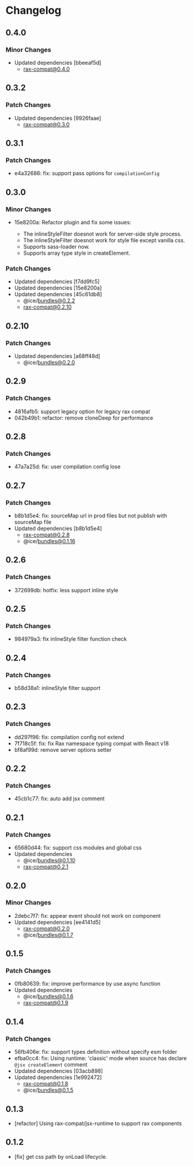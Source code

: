 # Changelog

## 0.4.0

### Minor Changes

- Updated dependencies [bbeeaf5d]
  - rax-compat@0.4.0

## 0.3.2

### Patch Changes

- Updated dependencies [9926faae]
  - rax-compat@0.3.0

## 0.3.1

### Patch Changes

- e4a32686: fix: support pass options for `compilationConfig`

## 0.3.0

### Minor Changes

- 15e8200a: Refactor plugin and fix some issues:

  - The inlineStyleFilter doesnot work for server-side style process.
  - The inlineStyleFilter doesnot work for style file except vanilla css.
  - Supports sass-loader now.
  - Supports array type style in createElement.

### Patch Changes

- Updated dependencies [f7dd9fc5]
- Updated dependencies [15e8200a]
- Updated dependencies [45c61db8]
  - @ice/bundles@0.2.2
  - rax-compat@0.2.10

## 0.2.10

### Patch Changes

- Updated dependencies [a68ff48d]
  - @ice/bundles@0.2.0

## 0.2.9

### Patch Changes

- 4816afb5: support legacy option for legacy rax compat
- 042b49b1: refactor: remove cloneDeep for performance

## 0.2.8

### Patch Changes

- 47a7a25d: fix: user compilation config lose

## 0.2.7

### Patch Changes

- b8b1d5e4: fix: sourceMap url in prod files but not publish with sourceMap file
- Updated dependencies [b8b1d5e4]
  - rax-compat@0.2.8
  - @ice/bundles@0.1.16

## 0.2.6

### Patch Changes

- 372699db: hotfix: less support inline style

## 0.2.5

### Patch Changes

- 984979a3: fix inlineStyle filter function check

## 0.2.4

### Patch Changes

- b58d38a1: inlineStyle filter support

## 0.2.3

### Patch Changes

- dd297f96: fix: compilation config not extend
- 7f718c5f: fix: fix Rax namespace typing compat with React v18
- bf8af99d: remove server options setter

## 0.2.2

### Patch Changes

- 45cb1c77: fix: auto add jsx comment

## 0.2.1

### Patch Changes

- 65680d44: fix: support css modules and global css
- Updated dependencies
  - @ice/bundles@0.1.10
  - rax-compat@0.2.1

## 0.2.0

### Minor Changes

- 2debc7f7: fix: appear event should not work on component
- Updated dependencies [ee4141d5]
  - rax-compat@0.2.0
  - @ice/bundles@0.1.7

## 0.1.5

### Patch Changes

- 0fb80639: fix: improve performance by use async function
- Updated dependencies
  - @ice/bundles@0.1.6
  - rax-compat@0.1.9

## 0.1.4

### Patch Changes

- 56fb406e: fix: support types definition without specify esm folder
- efba0cc4: fix: Using runtime: 'classic' mode when source has declare `@jsx createElement` comment
- Updated dependencies [03acb898]
- Updated dependencies [1e992472]
  - rax-compat@0.1.8
  - @ice/bundles@0.1.5

## 0.1.3

- [refactor] Using rax-compat/jsx-runtime to support rax components

## 0.1.2

- [fix] get css path by onLoad lifecycle.
